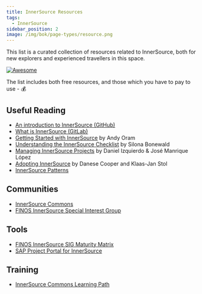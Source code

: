 ```yaml
---
title: InnerSource Resources
tags:
  - InnerSource
sidebar_position: 2
image: /img/bok/page-types/resource.png
---
```


This list is a curated collection of resources related to InnerSource, both for new explorers and experienced travellers in this space.

[![Awesome](https://cdn.rawgit.com/sindresorhus/awesome/d7305f38d29fed78fa85652e3a63e154dd8e8829/media/badge.svg)](https://github.com/sindresorhus/awesome)

The list includes both free resources, and those which you have to pay to use -
💰

## Useful Reading

- [An introduction to InnerSource (GitHub)](https://resources.github.com/whitepapers/introduction-to-innersource/)
- [What is InnerSource (GitLab)](https://about.gitlab.com/topics/version-control/what-is-innersource/)
- [Getting Started with InnerSource](https://innersourcecommons.org/documents/books/GettingStartedWithInnerSource.pdf)
  by Andy Oram
- [Understanding the InnerSource Checklist](https://innersourcecommons.org/documents/books/InnerSourceChecklist.pdf)
  by Silona Bonewald
- [Managing InnerSource Projects](https://innersourcecommons.gitbook.io/managing-inner-source-projects/)
  by Daniel Izquierdo & José Manrique López
- [Adopting InnerSource](https://innersourcecommons.org/documents/books/AdoptingInnerSource.pdf)
  by Danese Cooper and Klaas-Jan Stol
- [InnerSource Patterns](https://patterns.innersourcecommons.org/)

## Communities

- [InnerSource Commons](https://innersourcecommons.org/)
- [FINOS InnerSource Special Interest Group](https://github.com/finos/InnerSource)

## Tools

- [FINOS InnerSource SIG Maturity Matrix](https://github.com/finos/InnerSource/tree/master/docs/maturity-matrix)
- [SAP Project Portal for InnerSource](https://github.com/SAP/project-portal-for-innersource)

## Training

- [InnerSource Commons Learning Path](https://innersourcecommons.org/learn/learning-path/)
